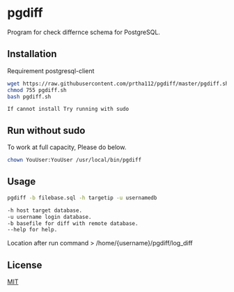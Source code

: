 # pgdiff
Program for check differnce schema for PostgreSQL.

## Installation

Requirement postgresql-client

```bash
wget https://raw.githubusercontent.com/prtha112/pgdiff/master/pgdiff.sh
chmod 755 pgdiff.sh
bash pgdiff.sh
```
`If cannot install Try running with sudo`

## Run without sudo
To work at full capacity, Please do below.

```bash
chown YouUser:YouUser /usr/local/bin/pgdiff
```

## Usage

```bash
pgdiff -b filebase.sql -h targetip -u usernamedb

-h host target database.
-u username login database.
-b basefile for diff with remote database.
--help for help.
```

Location after run command > /home/{username}/pgdiff/log_diff

## License
[MIT](https://github.com/prtha112/pgdiff/blob/master/LICENSE)
